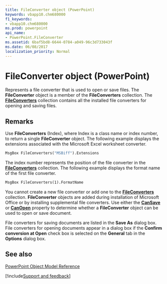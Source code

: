 ```yaml
---
title: FileConverter object (PowerPoint)
keywords: vbapp10.chm680000
f1_keywords:
- vbapp10.chm680000
ms.prod: powerpoint
api_name:
- PowerPoint.FileConverter
ms.assetid: 6baf5bd8-6644-0784-a049-96c3d733043f
ms.date: 06/08/2017
localization_priority: Normal
---
```



# FileConverter object (PowerPoint)

Represents a file converter that is used to open or save files. The  **FileConverter** object is a member of the **FileConverters** collection. The **[FileConverters](PowerPoint.FileConverters.md)** collection contains all the installed file converters for opening and saving files.


## Remarks

Use  **FileConverters** (Index), where Index is a class name or index number, to return a single **FileConverter** object. The following example displays the extensions associated with the Microsoft Excel worksheet converter.


```vb
MsgBox FileConverters("MSBiff").Extensions
```

The index number represents the position of the file converter in the  **[FileConverters](PowerPoint.FileConverters.md)** collection. The following example displays the format name of the first file converter.




```vb
MsgBox FileConverters(1).FormatName
```

You cannot create a new file converter or add one to the  **[FileConverters](PowerPoint.FileConverters.md)** collection. **FileConverter** objects are added during installation of Microsoft Office or by installing supplemental file converters. Use either the **[CanSave](PowerPoint.FileConverter.CanSave.md)** or **[CanOpen](PowerPoint.FileConverter.CanOpen.md)** property to determine whether a **FileConverter** object can be used to open or save document.

File converters for saving documents are listed in the  **Save As** dialog box. File converters for opening documents appear in a dialog box if the **Confirm conversion at Open** check box is selected on the **General** tab in the **Options** dialog box.


## See also


[PowerPoint Object Model Reference](overview/PowerPoint/object-model.md)

[!include[Support and feedback](~/includes/feedback-boilerplate.md)]